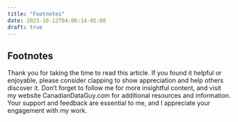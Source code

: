 ```yaml
---
title: "Footnotes"
date: 2023-10-12T04:06:14-05:00
draft: true
---
```


## Footnotes

Thank you for taking the time to read this article. If you found it helpful or enjoyable, please consider clapping to show appreciation and help others discover it. Don’t forget to follow me for more insightful content, and visit my website CanadianDataGuy.com for additional resources and information. Your support and feedback are essential to me, and I appreciate your engagement with my work.